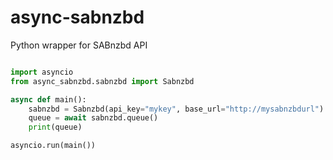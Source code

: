 # async-sabnzbd
Python wrapper for SABnzbd API

```python

import asyncio
from async_sabnzbd.sabnzbd import Sabnzbd

async def main():
    sabnzbd = Sabnzbd(api_key="mykey", base_url="http://mysabnzbdurl")
    queue = await sabnzbd.queue()
    print(queue)

asyncio.run(main())
```